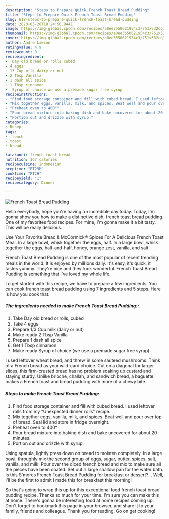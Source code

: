 ```yaml
---
description: "Steps to Prepare Quick French Toast Bread Pudding"
title: "Steps to Prepare Quick French Toast Bread Pudding"
slug: 618-steps-to-prepare-quick-french-toast-bread-pudding
date: 2020-05-28T18:24:50.844Z
image: https://img-global.cpcdn.com/recipes/a0ee3550621954c3/751x532cq70/french-toast-bread-pudding-recipe-main-photo.jpg
thumbnail: https://img-global.cpcdn.com/recipes/a0ee3550621954c3/751x532cq70/french-toast-bread-pudding-recipe-main-photo.jpg
cover: https://img-global.cpcdn.com/recipes/a0ee3550621954c3/751x532cq70/french-toast-bread-pudding-recipe-main-photo.jpg
author: Andre Lawson
ratingvalue: 4.9
reviewcount: 8
recipeingredient:
-  Day old bread or rolls cubed
- 4 eggs
- 13 Cup milk dairy or nut
- 2 Tbsp Vanilla
- 1 dash all spice
- 1 Tbsp cinnamon
-  Syrup of choice we use a premade sugar free syrup
recipeinstructions:
- "Find food storage container and fill with cubed bread. I used leftover rolls from my &#34;Unexpected dinner rolls&#34; recipe."
- "Mix together eggs, vanilla, milk, and spices. Beat well and pour over top of bread. Seal lid and store in fridge overnight."
- "Preheat oven to 400°"
- "Pour bread mixture into baking dish and bake uncovered for about 20 minutes."
- "Portion out and drizzle with syrup."
categories:
- Resep
tags:
- french
- toast
- bread

katakunci: french toast bread
nutrition: 167 calories
recipecuisine: Indonesian
preptime: "PT29M"
cooktime: "PT2H"
recipeyield: "1"
recipecategory: Dinner

---
```



![French Toast Bread Pudding](https://img-global.cpcdn.com/recipes/a0ee3550621954c3/751x532cq70/french-toast-bread-pudding-recipe-main-photo.jpg)

Hello everybody, hope you're having an incredible day today. Today, I'm gonna show you how to make a distinctive dish, french toast bread pudding. One of my favorites food recipes. For mine, I'm gonna make it a bit tasty. This will be really delicious.

Use Your Favorite Bread &amp; McCormick® Spices For A Delicious French Toast Meal. In a large bowl, whisk together the eggs, half. In a large bowl, whisk together the eggs, half-and-half, honey, orange zest, vanilla, and salt.

French Toast Bread Pudding is one of the most popular of recent trending meals in the world. It is enjoyed by millions daily. It's easy, it's quick, it tastes yummy. They're nice and they look wonderful. French Toast Bread Pudding is something that I've loved my whole life.


To get started with this recipe, we have to prepare a few ingredients. You can cook french toast bread pudding using 7 ingredients and 5 steps. Here is how you cook that.

##### The ingredients needed to make French Toast Bread Pudding::

1. Take  Day old bread or rolls, cubed
1. Take 4 eggs
1. Prepare 1/3 Cup milk (dairy or nut)
1. Make ready 2 Tbsp Vanilla
1. Prepare 1 dash all spice
1. Get 1 Tbsp cinnamon
1. Make ready  Syrup of choice (we use a premade sugar free syrup)


I used leftover wheat bread, and threw in some sauteed mushrooms. Think of a French bread as your wild-card choice. Cut on a diagonal for larger slices, this firm-crusted bread has no problem soaking up custard and staying sturdy. Unlike brioche, challah, and sandwich bread, a baguette makes a French toast and bread pudding with more of a chewy bite. 

##### Steps to make French Toast Bread Pudding:

1. Find food storage container and fill with cubed bread. I used leftover rolls from my &#34;Unexpected dinner rolls&#34; recipe.
1. Mix together eggs, vanilla, milk, and spices. Beat well and pour over top of bread. Seal lid and store in fridge overnight.
1. Preheat oven to 400°
1. Pour bread mixture into baking dish and bake uncovered for about 20 minutes.
1. Portion out and drizzle with syrup.


Using spatula, lightly press down on bread to moisten completely. In a large bowl, throughly mix the second group of eggs, sugar, butter, spices, salt, vanilla, and milk. Pour over the diced french bread and mix to make sure all the pieces have been coated. Set out a large shallow pan for the water bath. Is this S&#39;mores French Toast Bread Pudding for breakfast or dessert?… Well, I&#39;ll be the first to admit I made this for breakfast this morning! 

So that's going to wrap this up for this exceptional food french toast bread pudding recipe. Thanks so much for your time. I'm sure you can make this at home. There's gonna be interesting food at home recipes coming up. Don't forget to bookmark this page in your browser, and share it to your family, friends and colleague. Thank you for reading. Go on get cooking!
